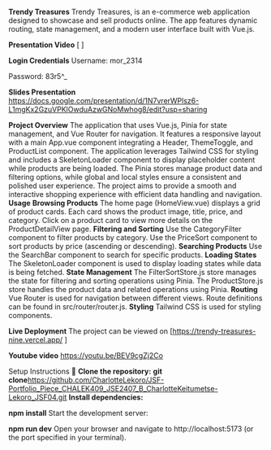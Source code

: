**Trendy Treasures**
Trendy Treasures, is an e-commerce web application designed to showcase and sell products online. The app features dynamic routing, state management, and a modern user interface built with Vue.js.

**Presentation Video**
[ ]

**Login Credentials**
Username: mor_2314

Password: 83r5^_

**Slides Presentation**
https://docs.google.com/presentation/d/1N7vrerWPlsz6-L1mgKx2GzuVPKlOwduAzwGNoMwhog8/edit?usp=sharing

**Project Overview**
The application that uses Vue.js, Pinia for state management, and Vue Router for navigation. It features a responsive layout with a main App.vue component integrating a Header, ThemeToggle, and ProductList component. The application leverages Tailwind CSS for styling and includes a SkeletonLoader component to display placeholder content while products are being loaded. The Pinia stores manage product data and filtering options, while global and local styles ensure a consistent and polished user experience. The project aims to provide a smooth and interactive shopping experience with efficient data handling and navigation.
**Usage**
**Browsing Products**
The home page (HomeView.vue) displays a grid of product cards.
Each card shows the product image, title, price, and category.
Click on a product card to view more details on the ProductDetailView page.
**Filtering and Sorting**
Use the CategoryFilter component to filter products by category.
Use the PriceSort component to sort products by price (ascending or descending).
**Searching Products**
Use the SearchBar component to search for specific products.
**Loading States**
The SkeletonLoader component is used to display loading states while data is being fetched.
**State Management**
The FilterSortStore.js store manages the state for filtering and sorting operations using Pinia.
The ProductStore.js store handles the product data and related operations using Pinia.
**Routing**
Vue Router is used for navigation between different views.
Route definitions can be found in src/router/router.js.
**Styling**
Tailwind CSS is used for styling components.

**Live Deployment**
The project can be viewed on [https://trendy-treasures-nine.vercel.app/ ]

**Youtube video**
https://youtu.be/BEV9cgZj2Co

Setup Instructions 📃
**Clone the repository:**
**git clone**https://github.com/CharlotteLekoro/JSF-Portfolio_Piece_CHALEK409_JSE2407_B_CharlotteKeitumetse-Lekoro_JSF04.git
**Install dependencies:**

**npm install**
Start the development server:

**npm run dev**
Open your browser and navigate to http://localhost:5173 (or the port specified in your terminal).

